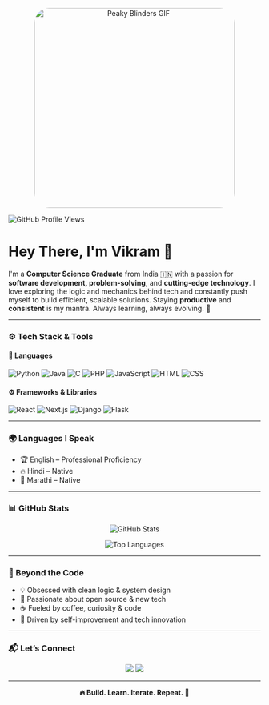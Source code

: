 <p align="center">
  <img src="https://media4.giphy.com/media/l2YWBfBGLRdUPsDKM/giphy.gif?cid=6c09b9523f2ke5o2y7zayguavp9v8206sf2j6ufxnhuk9l03&ep=v1_internal_gif_by_id&rid=giphy.gif&ct=g" width="400" alt="Peaky Blinders GIF" style="border-radius: 30px;">
</p>

<p align="left">
  <img src="https://komarev.com/ghpvc/?username=vikramisdev&style=for-the-badge" alt="GitHub Profile Views">
</p>

<h1 align="left">Hey There, I'm Vikram 👋</h1>

<p align="left">
  I'm a <strong>Computer Science Graduate</strong> from India 🇮🇳 with a passion for <strong>software development, problem-solving</strong>, and <strong>cutting-edge technology</strong>.  
  I love exploring the logic and mechanics behind tech and constantly push myself to build efficient, scalable solutions.  
  Staying <strong>productive</strong> and <strong>consistent</strong> is my mantra. Always learning, always evolving. 🚀
</p>

---

### ⚙️ Tech Stack & Tools

#### 🧠 Languages  
![Python](https://img.shields.io/badge/Python-FFD43B?style=for-the-badge&logo=python&logoColor=blue)
![Java](https://img.shields.io/badge/Java-ED8B00?style=for-the-badge&logo=java&logoColor=white)
![C](https://img.shields.io/badge/C-A8B9CC?style=for-the-badge&logo=c&logoColor=white)
![PHP](https://img.shields.io/badge/PHP-777BB4?style=for-the-badge&logo=php&logoColor=white)
![JavaScript](https://img.shields.io/badge/JavaScript-F7DF1E?style=for-the-badge&logo=javascript&logoColor=black)
![HTML](https://img.shields.io/badge/HTML-E34F26?style=for-the-badge&logo=html5&logoColor=white)
![CSS](https://img.shields.io/badge/CSS-1572B6?style=for-the-badge&logo=css3&logoColor=white)

#### ⚙️ Frameworks & Libraries  
![React](https://img.shields.io/badge/React-61DAFB?style=for-the-badge&logo=react&logoColor=black)
![Next.js](https://img.shields.io/badge/Next.js-000000?style=for-the-badge&logo=nextdotjs&logoColor=white)
![Django](https://img.shields.io/badge/Django-092E20?style=for-the-badge&logo=django&logoColor=white)
![Flask](https://img.shields.io/badge/Flask-000000?style=for-the-badge&logo=flask&logoColor=white)

---

### 🌍 Languages I Speak

- 🏆 English – Professional Proficiency  
- 🔥 Hindi – Native  
- 🌿 Marathi – Native  

---

### 📊 GitHub Stats

<p align="center">
  <img src="https://github-readme-stats.vercel.app/api?username=vikramisdev&show_icons=true&theme=radical" alt="GitHub Stats">
</p>
<p align="center">
  <img src="https://github-readme-stats.vercel.app/api/top-langs/?username=vikramisdev&layout=compact&langs_count=10&theme=radical" alt="Top Languages">
</p>

---

### 🔎 Beyond the Code

- 💡 Obsessed with clean logic & system design  
- 🌱 Passionate about open source & new tech  
- ☕ Fueled by coffee, curiosity & code  
- 🧠 Driven by self-improvement and tech innovation  

---

### 📬 Let’s Connect

<p align="center">
  <a href="https://www.linkedin.com/in/vikramisdev/"><img src="https://img.shields.io/badge/LinkedIn-0A66C2?style=for-the-badge&logo=linkedin&logoColor=white"></a>
  <a href="https://github.com/vikramisdev"><img src="https://img.shields.io/badge/GitHub-181717?style=for-the-badge&logo=github&logoColor=white"></a>
</p>

---

<p align="center"><strong>🔥 Build. Learn. Iterate. Repeat. 🚀</strong></p>
